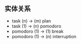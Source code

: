 
## 实体关系
* task (n) → (m) plan
* task (1) → (n) pomodoro
* pomodoro (1) → (1) break
* pomodoro (1) → (n) interruption
